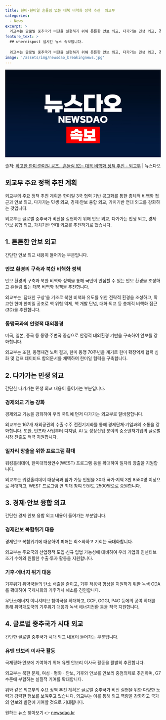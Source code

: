 ```yaml
---
title: 한미·한미일 흔들림 없는 대북 비핵화 정책 추진  외교부
categories:
  - News
excerpt: >
  외교부는 글로벌 중추국가 비전을 실현하기 위해 튼튼한 안보 외교, 다가가는 민생 외교, 경제안보 융합 외교,…
feature_text: >
  ## whereispost 실시간 뉴스 속보입니다.

  외교부는 글로벌 중추국가 비전을 실현하기 위해 튼튼한 안보 외교, 다가가는 민생 외교, 경제안보 융합 외교,…
image: '/assets/img/newsdao_breakingnews.jpg'
---
```


![뉴스다오 속보](/assets/img/newsdao_breakingnews.jpg)

<p>출처: <a href="https://newsdao.kr/3300" rel="dofollow">확고한 한미·한미일 공조…흔들림 없는 대북 비핵화 정책 추진 - 외교부</a> | 뉴스다오</p>

<h2 data-ke-size="size26">외교부 주요 정책 추진 계획</h2>
외교부의 주요 정책 추진 계획은 한미일 3국 협력 기반 공고화를 통한 총체적 비핵화 접근과 안보 외교, 다가가는 민생 외교, 경제·안보 융합 외교, 가치기반 연대 외교를 강화하는 것입니다.

<p data-ke-size="size16">외교부는 글로벌 중추국가 비전을 실현하기 위해 안보 외교, 다가가는 민생 외교, 경제·안보 융합 외교, 가치기반 연대 외교를 추진하기로 했습니다.</p>

<h2 data-ke-size="size24">1. 튼튼한 안보 외교</h2>
간단한 안보 외교 내용이 들어가는 부분입니다.

<h3>안보 환경의 구축과 북한 비핵화 정책</h3>
안보 환경의 구축과 북한 비핵화 정책을 통해 국민이 안심할 수 있는 안보 환경을 조성하고 흔들림 없는 대북 비핵화 정책을 추진합니다.

<p data-ke-size="size16">외교부는 '담대한 구상'을 기조로 북한 비핵화 유도를 위한 전략적 환경을 조성하고, 확고한 한미·한미일 공조로 핵 위협 억제, 핵 개발 단념, 대화·외교 등 총체적 비핵화 접근(3D)을 추진합니다.</p>

<h3>동맹국과의 안정적 대외환경</h3>
미국, 일본, 중국 등 동맹·주변국 중심으로 안정적 대외환경 기반을 구축하여 안보를 강화합니다.

<p data-ke-size="size16">외교부는 또한, 동맹재건 노력 결과, 한미 동맹 70주년을 계기로 한미 확장억제 협력 심화 및 캠프 데이비드 합의문서를 채택하여 한미일 협력을 구축합니다.</p>

<h2 data-ke-size="size24">2. 다가가는 민생 외교</h2>
간단한 다가가는 민생 외교 내용이 들어가는 부분입니다.

<h3>경제외교 기능 강화</h3>
경제외교 기능을 강화하여 우리 국민에 먼저 다가가는 외교부로 탈바꿈합니다.

<p data-ke-size="size16">외교부는 167개 재외공관의 수출·수주 전진기지화를 통해 경제단체·기업과의 소통을 강화합니다. 또한, 인프라 사업부터 디지털, AI 등 성장산업 분야의 중소벤처기업의 글로벌시장 진출도 적극 지원합니다.</p>

<h3>일자리 창출을 위한 프로그램 확대</h3>
워킹홀리데이, 한미대학생연수(WEST) 프로그램 등을 확대하여 일자리 창출을 지원합니다.

<p data-ke-size="size16">외교부는 워킹홀리데이 대상국과 참가 가능 인원을 30개 국가·지역 3만 8550명 이상으로 확대하고, WEST 프로그램 연 최대 참여 인원도 2500명으로 증원합니다.</p>

<h2 data-ke-size="size24">3. 경제·안보 융합 외교</h2>
간단한 경제·안보 융합 외교 내용이 들어가는 부분입니다.

<h3>경제안보 복합위기 대응</h3>
경제안보 복합위기에 대응하여 피해는 최소화하고 기회는 극대화합니다.

<p data-ke-size="size16">외교부는 주요국의 산업정책 도입·신규 입법 가능성에 대비하여 우리 기업의 인센티브 조기 수혜와 원활한 수출·투자 활동을 지원합니다.</p>

<h3>기후·에너지 위기 대응</h3>
기후위기 취약국들의 탄소 배출을 줄이고, 기후 적응력 향상을 지원하기 위한 녹색 ODA를 확대하여 국제사회의 기후격차 해소를 견인합니다.

<p data-ke-size="size16">무탄소에너지 이니셔티브 참여국을 확대하고, GCF, GGGI, P4G 등에의 공여 확대를 통해 취약개도국의 기후위기 대응과 녹색 에너지전환 등을 적극 지원합니다.</p>

<h2 data-ke-size="size24">4. 글로벌 중추국가 시대 외교</h2>
간단한 글로벌 중추국가 시대 외교 내용이 들어가는 부분입니다.

<h3>유엔 안보리 이사국 활동</h3>
국제평화·안보에 기여하기 위해 유엔 안보리 이사국 활동을 활발히 추진합니다.

<p data-ke-size="size16">외교부는 북한 문제, 여성ㆍ평화ㆍ안보, 기후와 안보를 안보리 중점의제로 추진하며, G7 수준에 부합하는 실질적 기여를 확대합니다.</p>

위와 같은 외교부의 주요 정책 추진 계획은 글로벌 중추국가 비전 실현을 위한 다양한 노력과 강력한 행보를 보여주고 있습니다. 외교부는 이를 통해 외교 역량을 강화하고 국가의 안보와 발전에 기여할 것으로 기대됩니다. 

원하는 뉴스 찾아보기 👉 <a href="https://newsdao.kr" rel="dofollow">newsdao.kr</a>


